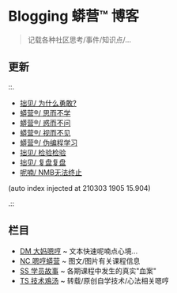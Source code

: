# Blogging 蟒营™ 博客
> 记载各种社区思考/事件/知识点/...

## 更新

::.

- [ 拙见/ 为什么勇敢?](DM/200919-ZoomQuiet-w2w-braving.md)
- [ 蟒营®/ 思而不学](NC/200918-ZoomQuiet-3not-learn.md)
- [ 蟒营®/ 惑而不问](NC/200917-ZoomQuiet-3not-ask.md)
- [ 蟒营®/ 视而不见](NC/200915-ZoomQuiet-3not-see.md)
- [ 蟒营®/ 伪编程学习](NC/200908-ZoomQuiet-fake-learnning.md)
- [ 拙见/ 检验检验](DM/200905-ZoomQuiet-check-check.md)
- [ 拙见/ 复盘复盘](DM/200905-ZoomQuiet-review-review.md)
- [ 呢喃/ NMB无法终止](TS/200904-ZoomQuiet-stop-NMB.md)

(auto index injected at 210303 1905 15.904) 

.::



## 栏目

- [DM 大妈嗯哼](DM/) ~ 文本快速呢喃点心境...
- [NC 嗯哼蟒营](NC/) ~ 图文/图片有关课程信息
- [SS 学员故事](SS/) ~ 各期课程中发生的真实"血案"
- [TS 技术鳮汤](TS/) ~ 转载/原创自学技术/心法相关嗯哼
